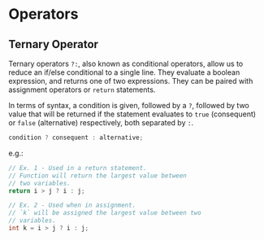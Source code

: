 # Operators

## Ternary Operator

Ternary operators `?:`, also known as conditional operators, allow us to reduce an if/else conditional to a single line. They evaluate a boolean expression, and returns one of two expressions. They can be paired with assignment operators or `return` statements.

In terms of syntax, a condition is given, followed by a `?`, followed by two value that will be returned if the statement evaluates to `true` (consequent) or `false` (alternative) respectively, both separated by `:`.

``` cs
condition ? consequent : alternative;
```

e.g.:

``` cs
// Ex. 1 - Used in a return statement.
// Function will return the largest value between
// two variables.
return i > j ? i : j;

// Ex. 2 - Used when in assignment.
// `k` will be assigned the largest value between two
// variables.
int k = i > j ? i : j;
```